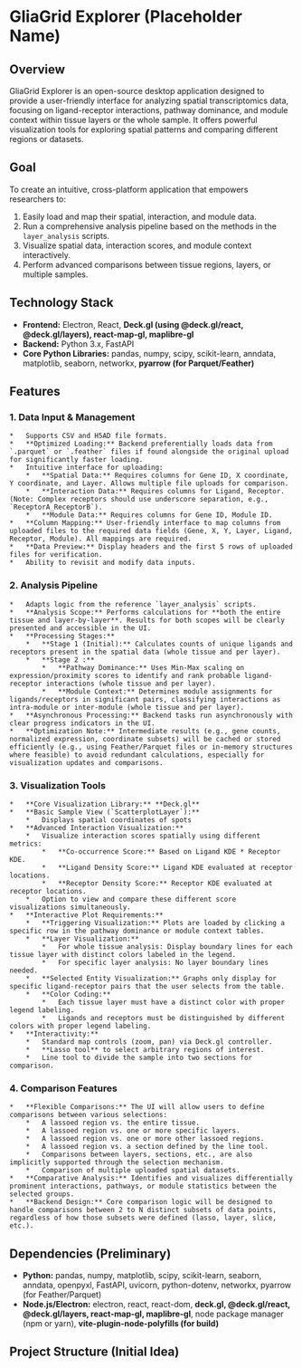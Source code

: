 # GliaGrid Explorer (Placeholder Name)

## Overview

GliaGrid Explorer is an open-source desktop application designed to provide a user-friendly interface for analyzing spatial transcriptomics data, focusing on ligand-receptor interactions, pathway dominance, and module context within tissue layers or the whole sample. It offers powerful visualization tools for exploring spatial patterns and comparing different regions or datasets.

## Goal

To create an intuitive, cross-platform application that empowers researchers to:
1. Easily load and map their spatial, interaction, and module data.
2. Run a comprehensive analysis pipeline based on the methods in the `layer_analysis` scripts.
3. Visualize spatial data, interaction scores, and module context interactively.
4. Perform advanced comparisons between tissue regions, layers, or multiple samples.

## Technology Stack

*   **Frontend:** Electron, React, **Deck.gl (using @deck.gl/react, @deck.gl/layers), react-map-gl, maplibre-gl**
*   **Backend:** Python 3.x, FastAPI
*   **Core Python Libraries:** pandas, numpy, scipy, scikit-learn, anndata, matplotlib, seaborn, networkx, **pyarrow (for Parquet/Feather)**

## Features

### 1. Data Input & Management
    *   Supports CSV and H5AD file formats.
    *   **Optimized Loading:** Backend preferentially loads data from `.parquet` or `.feather` files if found alongside the original upload for significantly faster loading.
    *   Intuitive interface for uploading:
        *   **Spatial Data:** Requires columns for Gene ID, X coordinate, Y coordinate, and Layer. Allows multiple file uploads for comparison.
        *   **Interaction Data:** Requires columns for Ligand, Receptor. (Note: Complex receptors should use underscore separation, e.g., `ReceptorA_ReceptorB`).
        *   **Module Data:** Requires columns for Gene ID, Module ID.
    *   **Column Mapping:** User-friendly interface to map columns from uploaded files to the required data fields (Gene, X, Y, Layer, Ligand, Receptor, Module). All mappings are required.
    *   **Data Preview:** Display headers and the first 5 rows of uploaded files for verification.
    *   Ability to revisit and modify data inputs.

### 2. Analysis Pipeline
    *   Adapts logic from the reference `layer_analysis` scripts.
    *   **Analysis Scope:** Performs calculations for **both the entire tissue and layer-by-layer**. Results for both scopes will be clearly presented and accessible in the UI.
    *   **Processing Stages:**
        *   **Stage 1 (Initial):** Calculates counts of unique ligands and receptors present in the spatial data (whole tissue and per layer).
        *   **Stage 2 :**
            *   **Pathway Dominance:** Uses Min-Max scaling on expression/proximity scores to identify and rank probable ligand-receptor interactions (whole tissue and per layer).
            *   **Module Context:** Determines module assignments for ligands/receptors in significant pairs, classifying interactions as intra-module or inter-module (whole tissue and per layer).
    *   **Asynchronous Processing:** Backend tasks run asynchronously with clear progress indicators in the UI.
    *   **Optimization Note:** Intermediate results (e.g., gene counts, normalized expression, coordinate subsets) will be cached or stored efficiently (e.g., using Feather/Parquet files or in-memory structures where feasible) to avoid redundant calculations, especially for visualization updates and comparisons.

### 3. Visualization Tools

    *   **Core Visualization Library:** **Deck.gl**
    *   **Basic Sample View (`ScatterplotLayer`):**
        *   Displays spatial coordinates of spots
    *   **Advanced Interaction Visualization:**
        *   Visualize interaction scores spatially using different metrics:
            *   **Co-occurrence Score:** Based on Ligand KDE * Receptor KDE.
            *   **Ligand Density Score:** Ligand KDE evaluated at receptor locations.
            *   **Receptor Density Score:** Receptor KDE evaluated at receptor locations.
        *   Option to view and compare these different score visualizations simultaneously.
    *   **Interactive Plot Requirements:**
        *   **Triggering Visualization:** Plots are loaded by clicking a specific row in the pathway dominance or module context tables.
        *   **Layer Visualization:**
            *   For whole tissue analysis: Display boundary lines for each tissue layer with distinct colors labeled in the legend.
            *   For specific layer analysis: No layer boundary lines needed.
        *   **Selected Entity Visualization:** Graphs only display for specific ligand-receptor pairs that the user selects from the table.
        *   **Color Coding:**
            *   Each tissue layer must have a distinct color with proper legend labeling.
            *   Ligands and receptors must be distinguished by different colors with proper legend labeling.
    *   **Interactivity:**
        *   Standard map controls (zoom, pan) via Deck.gl controller.
        *   **Lasso tool** to select arbitrary regions of interest.
        *   Line tool to divide the sample into two sections for comparison.

### 4. Comparison Features
    *   **Flexible Comparisons:** The UI will allow users to define comparisons between various selections:
        *   A lassoed region vs. the entire tissue.
        *   A lassoed region vs. one or more specific layers.
        *   A lassoed region vs. one or more other lassoed regions.
        *   A lassoed region vs. a section defined by the line tool.
        *   Comparisons between layers, sections, etc., are also implicitly supported through the selection mechanism.
        *   Comparison of multiple uploaded spatial datasets.
    *   **Comparative Analysis:** Identifies and visualizes differentially prominent interactions, pathways, or module statistics between the selected groups.
    *   **Backend Design:** Core comparison logic will be designed to handle comparisons between 2 to N distinct subsets of data points, regardless of how those subsets were defined (lasso, layer, slice, etc.).

## Dependencies (Preliminary)

*   **Python:** pandas, numpy, matplotlib, scipy, scikit-learn, seaborn, anndata, openpyxl, FastAPI, uvicorn, python-dotenv, networkx, pyarrow (for Feather/Parquet)
*   **Node.js/Electron:** electron, react, react-dom, **deck.gl, @deck.gl/react, @deck.gl/layers, react-map-gl, maplibre-gl**, node package manager (npm or yarn), **vite-plugin-node-polyfills (for build)**

## Project Structure (Initial Idea)
